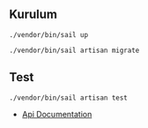 ## Kurulum

```
./vendor/bin/sail up
```

```
./vendor/bin/sail artisan migrate
```


## Test
```
./vendor/bin/sail artisan test
```

- [Api Documentation](http://localhost:8181/docs)

